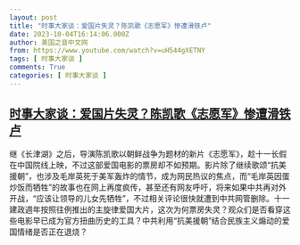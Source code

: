 ```yaml
---
layout: post
title: "时事大家谈：爱国片失灵？陈凯歌《志愿军》惨遭滑铁卢"
date: 2023-10-04T16:14:06.000Z
author: 美国之音中文网
from: https://www.youtube.com/watch?v=uH544gXETNY
tags: [ 时事大家谈 ]
comments: True
categories: [ 时事大家谈 ]
---
```

<!--1696436046000-->
[时事大家谈：爱国片失灵？陈凯歌《志愿军》惨遭滑铁卢](https://www.youtube.com/watch?v=uH544gXETNY)
------

<div>
继《长津湖》之后，导演陈凯歌以朝鲜战争为题材的新片《志愿军》，趁十一长假在中国院线上映，不过这部爱国电影的票房却不如预期。影片除了继续歌颂“抗美援朝”，也涉及毛岸英死于美军轰炸的情节，成为网民热议的焦点，而“毛岸英因蛋炒饭而牺牲”的故事也在网上再度疯传，甚至还有网友呼吁，将来如果中共再对外开战，“应该让领导的儿女先牺牲”，不过相关评论很快就遭到中共网管删除。十一建政週年按照往例推出的主旋律爱国大片，这次为何票房失灵？观众们是否看穿这些电影早已成为官方扭曲历史的工具？中共利用“抗美援朝”结合民族主义煽动的爱国情绪是否正在退烧？
</div>
